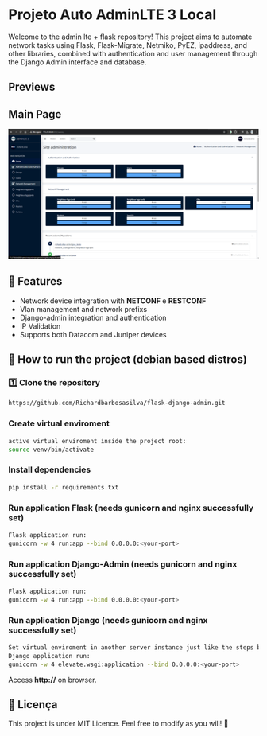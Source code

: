 # Projeto Auto AdminLTE 3 Local

Welcome to the admin lte + flask repository! This project aims to automate network tasks using Flask, Flask-Migrate, Netmiko, PyEZ, ipaddress, and other libraries, combined with authentication and user management through the Django Admin interface and database.

## Previews

## Main Page
![alt text](https://github.com/Richardbarbosasilva/flask-django-admin/blob/main/Previews/django-admin1.png)















## 📌 Features

- Network device integration with **NETCONF** e **RESTCONF**
- Vlan management and network prefixs
- Django-admin integration and authentication
- IP Validation
- Supports both Datacom and Juniper devices

## 🚀 How to run the project (debian based distros)

### 1️⃣ Clone the repository
```bash
https://github.com/Richardbarbosasilva/flask-django-admin.git
```

### Create virtual enviroment
```bash
active virtual enviroment inside the project root:
source venv/bin/activate

```

### Install dependencies
```bash
pip install -r requirements.txt
```

### Run application Flask (needs gunicorn and nginx successfully set)
```bash
Flask application run:
gunicorn -w 4 run:app --bind 0.0.0.0:<your-port>
```

### Run application Django-Admin (needs gunicorn and nginx successfully set)
```bash
Flask application run:
gunicorn -w 4 run:app --bind 0.0.0.0:<your-port>
```
### Run application Django (needs gunicorn and nginx successfully set)
```bash
Set virtual enviroment in another server instance just like the steps before
Django application run:
gunicorn -w 4 elevate.wsgi:application --bind 0.0.0.0:<your-port>
```

Access **http://<you-server-ip-address>** on browser.


## 📝 Licença
This project is under MIT Licence. Feel free to modify as you will! 🎉

